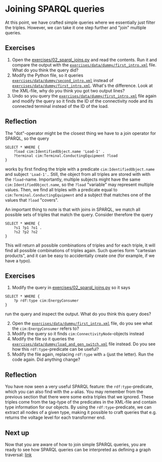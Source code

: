 # Joining SPARQL queries

At this point, we have crafted simple queries where we essentially just filter the triples.
However, we can take it one step further and "join" multiple queries.

## Exercises

1. Open the [exercises/02_sparql_joins.py](../exercises/02_sparql_joins.py) and read the contents. Run it and compare the output with the [`exercises/data/dummy/first_intro.xml`](../exercises/data/dummy/first_intro.xml) file. What do you think the query did?
2. Modify the Python file, so it queries [`exercises/data/dummy/second_intro.xml`](../exercises/data/dummy/second_intro.xml) instead of [`exercises/data/dummy/first_intro.xml`](../exercises/data/dummy/first_intro.xml). What's the difference. Look at the XML-file, why do you think you got two output lines?
3. Undo so you query the [`exercises/data/dummy/first_intro.xml`](../exercises/data/dummy/first_intro.xml) file again and modify the query so it finds the ID of the connectivity node and its connected terminal instead of the ID of the load.

## Reflection

The "dot"-operator might be the closest thing we have to a join operator for SPARQL, so the query 

```sparql
SELECT * WHERE {
    ?load cim:IdentifiedObject.name 'Load-1' .
    ?terminal cim:Terminal.ConductingEquipment ?load
}
```

works by first finding the triple with a predicate `cim:IdentifiedObject.name` and subject `'Load-1'`..
Still, the object from all triples are stored with with the `?load`-name.
Importantly, multiple subjects might have the same `cim:IdentifiedObject.name`, so the `?load` "variable" may represent multiple values.
Then, we find all triples with a predicate equal to `cim:Terminal.ConductingEquipment` and a subject that matches one of the values that `?load` "covers".

An important thing to note is that with joins in SPARQL, we match all possible sets of triples that match the query.
Consider therefore the query

```sparql
SELECT * WHERE {
    ?s1 ?p1 ?o1 .
    ?s2 ?p2 ?o2
}
```

This will return all possible combinations of triples and for each triple, it will find all possible combinations of triples again.
Such queries form "cartesian products", and it can be easy to accidentally create one (for example, if we have a typo).


## Exercises

1. Modify the query in [exercises/02_sparql_joins.py](../exercises/02_sparql_joins.py) so it says
```sparql
SELECT * WHERE {
    ?p rdf:type cim:EnergyConsumer
}
```
run the query and inspect the output. What do you think this query does?

2. Open the [`exercises/data/dummy/first_intro.xml`](../exercises/data/dummy/first_intro.xml) file, do you see what the `cim:EnergyConsumer` refers to?
2. Modify the query so it finds `cim:ConnectivityNode`-objects instead
3. Modify the file so it queries the [`exercises/data/dummy/load_and_gen_switch.xml`](../exercises/data/dummy/load_and_gen_switch.xml) file instead. Do you see how this `rdf:type`-predicate can be useful?
4. Modify the file again, replacing `rdf:type` with `a` (just the letter). Run the code again. Did anything change?

## Reflection

You have now seen a very useful SPARQL feature: the `rdf:type`-predicate, which you can also find with the `a`-alias.
You may remember from the previous section that there were some extra triples that we ignored.
These triples come from the tag-type of the predicates in the XML-file and contain type information for our objects.
By using the `rdf:type`-predicate, we can extract all nodes of a given type, making it possible to craft queries that e.g. returns the voltage level for each transformer end.


## Next up
Now that you are aware of how to join simple SPARQL queries, you are ready to see how SPARQL queries can be interpreted as defining a graph traversal: [link](./03_graph_traversal.md)
